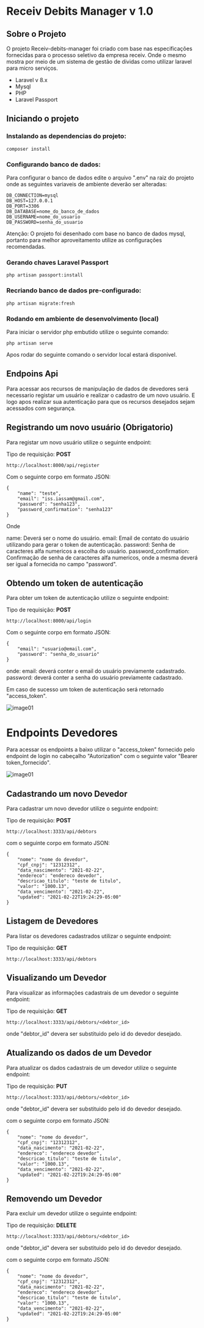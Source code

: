 # Receiv Debits Manager v 1.0

## Sobre o Projeto

O projeto Receiv-debits-manager foi criado com base nas especificações fornecidas para o processo seletivo da empresa receiv. Onde o mesmo mostra por meio de um sistema de gestão de dividas como utilizar laravel para micro serviços. 

- Laravel v 8.x
- Mysql
- PHP
- Laravel Passport

## Iniciando o projeto

### Instalando as dependencias do projeto:

```
composer install
```

### Configurando banco de dados:

Para configurar o banco de dados edite o arquivo ".env" na raiz do projeto onde as seguintes variaveis de ambiente deverão ser alteradas:

```
DB_CONNECTION=mysql
DB_HOST=127.0.0.1
DB_PORT=3306
DB_DATABASE=nome_do_banco_de_dados
DB_USERNAME=nome_do_usuario
DB_PASSWORD=senha_do_usuario
````

Atenção: O projeto foi desenhado com base no banco de dados mysql, portanto para melhor aproveitamento utilize as configurações recomendadas.

### Gerando chaves Laravel Passport
```
php artisan passport:install
```

### Recriando banco de dados pre-configurado:
```
php artisan migrate:fresh
```

### Rodando em ambiente de desenvolvimento (local)

Para iniciar o servidor php embutido utilize o seguinte comando:

`````
php artisan serve
`````

Apos rodar do seguinte comando o servidor local estará disponivel.

## Endpoins Api

Para acessar aos recursos de manipulação de dados de devedores será necessario registar um usuário e realizar o cadastro de um novo usuário. E logo apos realizar sua autenticação para que os recursos desejados sejam acessados com segurança.

## Registrando um novo usuário (Obrigatorio)

Para registar um novo usuário utilize o seguinte endpoint:

Tipo de requisição: **POST**

```
http://localhost:8000/api/register
```

Com o seguinte corpo em formato JSON:
```
{
    "name": "teste",
    "email": "iss.iassam@gmail.com",
    "password": "senha123",
    "password_confirmation": "senha123"
}
```
Onde

name: Deverá ser o nome do usuário.
email: Email de contato do usuário utilizando para gerar o token de autenticação.
password: Senha de caracteres alfa numericos a escolha do usuário.
password_confirmation: Confirmação de senha de caracteres alfa numericos, onde a mesma deverá ser igual a fornecida no campo "password".

## Obtendo um token de autenticação

Para obter um token de autenticação utilize o seguinte endpoint:

Tipo de requisição: **POST**

```
http://localhost:8000/api/login
```

Com o seguinte corpo em formato JSON:
```
{
    "email": "usuario@email.com",
    "password": "senha_do_usuario"
}
```

onde:
email: deverá conter o email do usuário previamente cadastrado.
password: deverá conter a senha do usuário previamente cadastrado.

Em caso de sucesso um token de autenticação será retornado "access_token".

![image01](./docs/image01.png)

# Endpoints Devedores

Para acessar os endpoints a baixo utilizar o "access_token" fornecido pelo endpoint de login no cabeçalho "Autorization" com o seguinte valor "Bearer token_fornecido".

![image01](./docs/image02.png)

## Cadastrando um novo Devedor
Para cadastrar um novo devedor utilize o seguinte endpoint:

Tipo de requisição: **POST**

```
http://localhost:3333/api/debtors
```

com o seguinte corpo em formato JSON:

```
{
    "nome": "nome do devedor",
    "cpf_cnpj": "12312312",
    "data_nascimento": "2021-02-22",
    "endereco": "endereco devedor",
    "descricao_titulo": "teste de titulo",
    "valor": "1000.13",
    "data_vencimento": "2021-02-22",
    "updated": "2021-02-22T19:24:29-05:00"
}
```

## Listagem de Devedores
Para listar os devedores cadastrados utilizar o seguinte endpoint:

Tipo de requisição: **GET**

```
http://localhost:3333/api/debtors
```

## Visualizando um Devedor
Para visualizar as informações cadastrais de um devedor o seguinte endpoint:

Tipo de requisição: **GET**

```
http://localhost:3333/api/debtors/<debtor_id>
```

onde
"debtor_id" devera ser substituido pelo id do devedor desejado.

## Atualizando os dados de um Devedor
Para atualizar os dados cadastrais de um devedor utilize o seguinte endpoint:

Tipo de requisição: **PUT**

```
http://localhost:3333/api/debtors/<debtor_id>
```

onde
"debtor_id" devera ser substituido pelo id do devedor desejado.

com o seguinte corpo em formato JSON:

```
{
    "nome": "nome do devedor",
    "cpf_cnpj": "12312312",
    "data_nascimento": "2021-02-22",
    "endereco": "endereco devedor",
    "descricao_titulo": "teste de titulo",
    "valor": "1000.13",
    "data_vencimento": "2021-02-22",
    "updated": "2021-02-22T19:24:29-05:00"
}
```

## Removendo um Devedor
Para excluir um devedor utilize o seguinte endpoint:

Tipo de requisição: **DELETE**

```
http://localhost:3333/api/debtors/<debtor_id>
```

onde
"debtor_id" devera ser substituido pelo id do devedor desejado.

com o seguinte corpo em formato JSON:

```
{
    "nome": "nome do devedor",
    "cpf_cnpj": "12312312",
    "data_nascimento": "2021-02-22",
    "endereco": "endereco devedor",
    "descricao_titulo": "teste de titulo",
    "valor": "1000.13",
    "data_vencimento": "2021-02-22",
    "updated": "2021-02-22T19:24:29-05:00"
}
```
